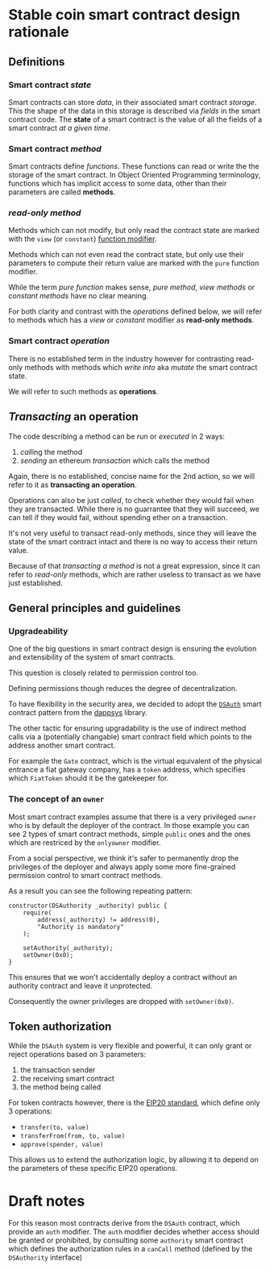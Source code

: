 # Stable coin smart contract design rationale

## Definitions


### Smart contract *state*

Smart contracts can store *data*, in their associated smart contract *storage*.
This the shape of the data in this storage is described via *fields* in the
smart contract code. The **state** of a smart contract is the value of all
the fields of a smart contract *at a given time*.


### Smart contract *method*

Smart contracts define *functions*. These functions can read or write the
the storage of the smart contract. In Object Oriented Programming terminology,
functions which has implicit access to some data, other than their parameters
are called **methods**.


### *read-only method*

Methods which can not modify, but only read the contract state are marked
with the `view` (or `constant`)
[function modifier](https://solidity.readthedocs.io/en/v0.4.24/miscellaneous.html#modifiers).

Methods which can not even read the contract state, but only use their
parameters to compute their return value are marked with the `pure` function
modifier.

While the term *pure function* makes sense, *pure method*, *view methods*
or *constant methods* have no clear meaning.

For both clarity and contrast with the *operations* defined below,
we will refer to methods which has a *view* or *constant* modifier
as **read-only methods**.


### Smart contract *operation*

There is no established term in the industry however for contrasting
read-only methods with methods which *write into* aka *mutate* the
smart contract state.

We will refer to such methods as **operations**.


## *Transacting* an operation

The code describing a method can be *run* or *executed* in 2 ways:

1. *call*ing the method
1. *sending* an ethereum *transaction* which calls the method

Again, there is no established, concise name for the 2nd action,
so we will refer to it as **transacting an operation**.

Operations can also be just *called*, to check whether they would
fail when they are transacted. While there is no guarrantee that
they will succeed, we can tell if they would fail, without spending
ether on a transaction.

It's not very useful to transact read-only methods, since they
will leave the state of the smart contract intact and there is
no way to access their return value.

Because of that *transacting a method* is not a great expression,
since it can refer to *read-only* methods, which are rather useless
to transact as we have just established.


## General principles and guidelines

### Upgradeability

One of the big questions in smart contract design is ensuring the evolution
and extensibility of the system of smart contracts.

This question is closely related to permission control too.

Defining permissions though reduces the degree of decentralization.

To have flexibility in the security area, we decided to adopt the
[`DSAuth`](http://dappsys.readthedocs.io/en/latest/ds_auth.html)
smart contract pattern from the
[dappsys](http://dappsys.readthedocs.io/en/latest/index.html)
library.

The other tactic for ensuring upgradability is the use of indirect
method calls via a (potentially changable) smart contract field which points
to the address another smart contract.

For example the `Gate` contract, which is the virtual equivalent of the
physical entrance a fiat gateway company, has a `token` address, which
specifies which `FiatToken` should it be the gatekeeper for.



### The concept of an `owner`

Most smart contract examples assume that there is a very privileged `owner`
who is by default the deployer of the contract. In those example you can
see 2 types of smart contract methods, simple `public` ones and the ones
which are restriced by the `onlyowner` modifier.

From a social perspective, we think it's safer to permanently drop the
privileges of the deployer and always apply some more fine-grained permission
control to smart contract methods.

As a result you can see the following repeating pattern:

```
constructor(DSAuthority _authority) public {
    require(
        address(_authority) != address(0),
        "Authority is mandatory"
    );

    setAuthority(_authority);
    setOwner(0x0);
}
```

This ensures that we won't accidentally deploy a contract without an
authority contract and leave it unprotected.

Consequently the owner privileges are dropped with `setOwner(0x0)`.



## Token authorization

While the `DSAuth` system is very flexible and powerful, it can only grant
or reject operations based on 3 parameters:

1. the transaction sender
1. the receiving smart contract
1. the method being called

For token contracts however, there is the
[EIP20 standard](https://github.com/ethereum/EIPs/blob/master/EIPS/eip-20.md),
which define only 3 operations:

* `transfer(to, value)`
* `transferFrom(from, to, value)`
* `approve(spender, value)`

This allows us to extend the authorization logic, by allowing it to
depend on the parameters of these specific EIP20 operations.



# Draft notes

For this reason most contracts derive from the `DSAuth` contract, which
provide an `auth` modifier. The `auth` modifier decides whether access
should be granted or prohibited, by consulting some `authority` smart contract
which defines the authorization rules in a `canCall` method (defined by the
`DSAuthority` interface)
